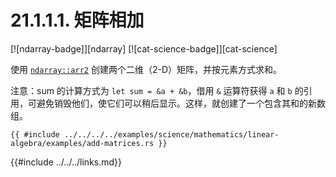 # 21.1.1.1. 矩阵相加

[![ndarray-badge]][ndarray] [![cat-science-badge]][cat-science]

使用 [`ndarray::arr2`] 创建两个二维（2-D）矩阵，并按元素方式求和。

注意：sum 的计算方式为 `let sum = &a + &b`，借用 `&` 运算符获得 `a` 和 `b` 的引用，可避免销毁他们，使它们可以稍后显示。这样，就创建了一个包含其和的新数组。

```rust,edition2018
{{ #include ../../../../examples/science/mathematics/linear-algebra/examples/add-matrices.rs }}
```

[`ndarray::arr2`]: https://docs.rs/ndarray/*/ndarray/fn.arr2.html

{{#include ../../../links.md}}
